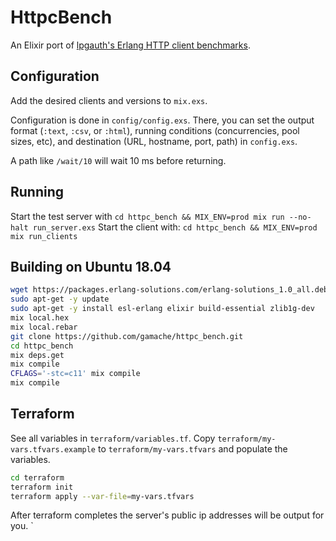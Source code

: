 # HttpcBench

An Elixir port of [lpgauth's Erlang HTTP client
benchmarks](https://github.com/lpgauth/httpc_bench).

## Configuration

Add the desired clients and versions to `mix.exs`.

Configuration is done in `config/config.exs`.  There, you can set the
output format (`:text`, `:csv`, or `:html`), running conditions
(concurrencies, pool sizes, etc), and destination (URL, hostname, port, path)
in `config.exs`.

A path like `/wait/10` will wait 10 ms before returning.

## Running

Start the test server with `cd httpc_bench && MIX_ENV=prod mix run --no-halt run_server.exs`
Start the client with: `cd httpc_bench && MIX_ENV=prod mix run_clients`

## Building on Ubuntu 18.04

```bash
wget https://packages.erlang-solutions.com/erlang-solutions_1.0_all.deb && sudo dpkg -i erlang-solutions_1.0_all.deb
sudo apt-get -y update
sudo apt-get -y install esl-erlang elixir build-essential zlib1g-dev
mix local.hex
mix local.rebar
git clone https://github.com/gamache/httpc_bench.git
cd httpc_bench
mix deps.get
mix compile
CFLAGS='-stc=c11' mix compile
mix compile
```
## Terraform
See all variables in `terraform/variables.tf`.
Copy `terraform/my-vars.tfvars.example` to `terraform/my-vars.tfvars` and populate the variables.

```bash
cd terraform
terraform init
terraform apply --var-file=my-vars.tfvars
```

After terraform completes the server's public ip addresses will be output for you.
`
